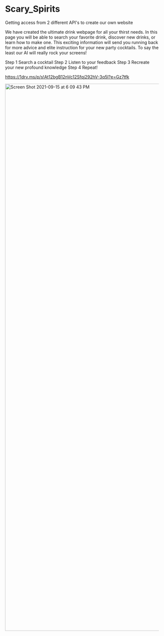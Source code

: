 # Scary_Spirits
Getting access from 2 different API's to create our own website

We have created the ultimate drink webpage for all your thirst needs.
In this page you will be able to search your favorite drink, discover new drinks, or learn how to make one.
This exciting information will send you running back for more advice and elite instruction for your new party cocktails.
To say the least our AI will really rock your screens!

Step 1 Search a cocktail
Step 2 Listen to your feedback
Step 3 Recreate your new profound knowledge
Step 4 Repeat!

https://1drv.ms/p/s!At12bgB12nVc12Sfqj292hV-3q5I?e=Gz7tfk

<img width="1792" alt="Screen Shot 2021-09-15 at 6 09 43 PM" src="https://user-images.githubusercontent.com/87445858/133516611-df3723a7-6eb3-4b9e-b014-9ab4ecf03962.png">
